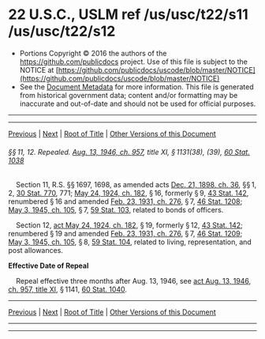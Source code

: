 ---
---

# 22 U.S.C., USLM ref /us/usc/t22/s11 /us/usc/t22/s12

* Portions Copyright © 2016 the authors of the https://github.com/publicdocs project.
  Use of this file is subject to the NOTICE at [https://github.com/publicdocs/uscode/blob/master/NOTICE](https://github.com/publicdocs/uscode/blob/master/NOTICE)
* See the [Document Metadata](././../../../..//README.md) for more information.
  This file is generated from historical government data; content and/or formatting may be inaccurate and out-of-date and should not be used for official purposes.

----------
----------

[Previous](./../../../..//us/usc/t22/ch1/m__us_usc_t22_s10.md) | [Next](./../../../..//us/usc/t22/ch1/m__us_usc_t22_s13.md) | [Root of Title](./../../../../) | [Other Versions of this Document](https://publicdocs.github.io/go/links?ns=uslm&ref=%2Fus%2Fusc%2Ft22%2Fs11+%2Fus%2Fusc%2Ft22%2Fs12)

###### §§ 11, 12. Repealed. [Aug. 13, 1946, ch. 957][/us/act/1946-08-13/ch957], title XI, § 1131(38), (39), [60 Stat. 1038][/us/stat/60/1038]

    Section 11, R.S. §§ 1697, 1698, as amended acts [Dec. 21, 1898, ch. 36][/us/act/1898-12-21/ch36], §§ 1, 2, [30 Stat. 770][/us/stat/30/770], 771; [May 24, 1924, ch. 182][/us/act/1924-05-24/ch182], § 16, formerly § 9, [43 Stat. 142][/us/stat/43/142], renumbered § 16 and amended [Feb. 23, 1931, ch. 276][/us/act/1931-02-23/ch276], § 7, [46 Stat. 1208][/us/stat/46/1208]; [May 3, 1945, ch. 105][/us/act/1945-05-03/ch105], § 7, [59 Stat. 103][/us/stat/59/103], related to bonds of officers.

    Section 12, [act May 24, 1924, ch. 182][/us/act/1924-05-24/ch182], § 19, formerly § 12, [43 Stat. 142][/us/stat/43/142]; renumbered § 19 and amended [Feb. 23, 1931, ch. 276][/us/act/1931-02-23/ch276], § 7, [46 Stat. 1209][/us/stat/46/1209]; [May 3, 1945, ch. 105][/us/act/1945-05-03/ch105], § 8, [59 Stat. 104][/us/stat/59/104], related to living, representation, and post allowances.

 __Effective Date of Repeal__ 

    Repeal effective three months after Aug. 13, 1946, see [act Aug. 13, 1946, ch. 957, title XI][/us/act/1946-08-13/ch957/tXI], § 1141, [60 Stat. 1040][/us/stat/60/1040].

----------

[Previous](./../../../..//us/usc/t22/ch1/m__us_usc_t22_s10.md) | [Next](./../../../..//us/usc/t22/ch1/m__us_usc_t22_s13.md) | [Root of Title](./../../../../) | [Other Versions of this Document](https://publicdocs.github.io/go/links?ns=uslm&ref=%2Fus%2Fusc%2Ft22%2Fs11+%2Fus%2Fusc%2Ft22%2Fs12)

----------
----------

[/us/act/1946-08-13/ch957]: https://publicdocs.github.io/go/links?ns=uslm&ref=%2Fus%2Fact%2F1946-08-13%2Fch957
[/us/stat/60/1038]: https://publicdocs.github.io/go/links?ns=uslm&ref=%2Fus%2Fstat%2F60%2F1038
[/us/act/1898-12-21/ch36]: https://publicdocs.github.io/go/links?ns=uslm&ref=%2Fus%2Fact%2F1898-12-21%2Fch36
[/us/stat/30/770]: https://publicdocs.github.io/go/links?ns=uslm&ref=%2Fus%2Fstat%2F30%2F770
[/us/act/1924-05-24/ch182]: https://publicdocs.github.io/go/links?ns=uslm&ref=%2Fus%2Fact%2F1924-05-24%2Fch182
[/us/stat/43/142]: https://publicdocs.github.io/go/links?ns=uslm&ref=%2Fus%2Fstat%2F43%2F142
[/us/act/1931-02-23/ch276]: https://publicdocs.github.io/go/links?ns=uslm&ref=%2Fus%2Fact%2F1931-02-23%2Fch276
[/us/stat/46/1208]: https://publicdocs.github.io/go/links?ns=uslm&ref=%2Fus%2Fstat%2F46%2F1208
[/us/act/1945-05-03/ch105]: https://publicdocs.github.io/go/links?ns=uslm&ref=%2Fus%2Fact%2F1945-05-03%2Fch105
[/us/stat/59/103]: https://publicdocs.github.io/go/links?ns=uslm&ref=%2Fus%2Fstat%2F59%2F103
[/us/act/1924-05-24/ch182]: https://publicdocs.github.io/go/links?ns=uslm&ref=%2Fus%2Fact%2F1924-05-24%2Fch182
[/us/stat/43/142]: https://publicdocs.github.io/go/links?ns=uslm&ref=%2Fus%2Fstat%2F43%2F142
[/us/act/1931-02-23/ch276]: https://publicdocs.github.io/go/links?ns=uslm&ref=%2Fus%2Fact%2F1931-02-23%2Fch276
[/us/stat/46/1209]: https://publicdocs.github.io/go/links?ns=uslm&ref=%2Fus%2Fstat%2F46%2F1209
[/us/act/1945-05-03/ch105]: https://publicdocs.github.io/go/links?ns=uslm&ref=%2Fus%2Fact%2F1945-05-03%2Fch105
[/us/stat/59/104]: https://publicdocs.github.io/go/links?ns=uslm&ref=%2Fus%2Fstat%2F59%2F104
[/us/act/1946-08-13/ch957/tXI]: https://publicdocs.github.io/go/links?ns=uslm&ref=%2Fus%2Fact%2F1946-08-13%2Fch957%2FtXI
[/us/stat/60/1040]: https://publicdocs.github.io/go/links?ns=uslm&ref=%2Fus%2Fstat%2F60%2F1040


